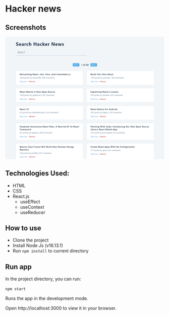 # Hacker news

## Screenshots

![Screenshot](./screenshot.png)

## Technologies Used:

- HTML
- CSS
- React.js
   - useEffect
   - useContext
   - useReducer

## How to use

- Clone the project
- Install Node Js (v16.13.1)
- Run `npm install` to current directory

## Run app

In the project directory, you can run:

`npm start`

Runs the app in the development mode.

Open http://localhost:3000 to view it in your browser.

